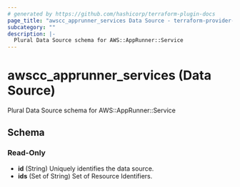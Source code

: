 ```yaml
---
# generated by https://github.com/hashicorp/terraform-plugin-docs
page_title: "awscc_apprunner_services Data Source - terraform-provider-awscc"
subcategory: ""
description: |-
  Plural Data Source schema for AWS::AppRunner::Service
---
```


# awscc_apprunner_services (Data Source)

Plural Data Source schema for AWS::AppRunner::Service



<!-- schema generated by tfplugindocs -->
## Schema

### Read-Only

- **id** (String) Uniquely identifies the data source.
- **ids** (Set of String) Set of Resource Identifiers.


